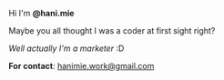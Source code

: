 Hi I'm **@hani.mie**

Maybe you all thought I was a coder at first sight right? 

 _Well actually I'm a marketer_ :D 

**For contact**: hanimie.work@gmail.com

